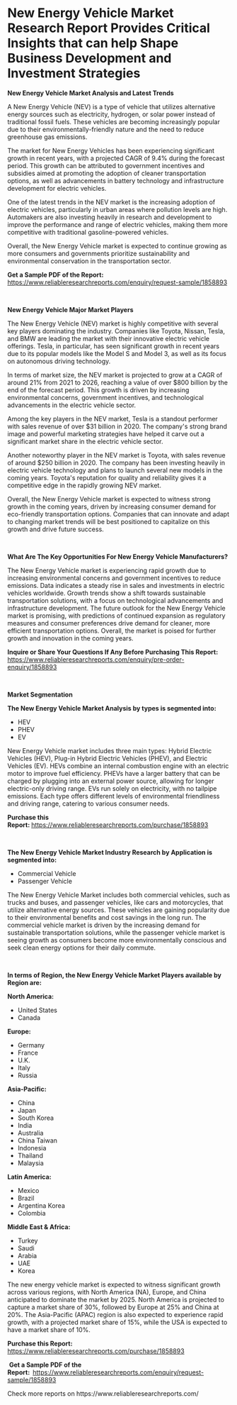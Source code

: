 <p><h1>New Energy Vehicle Market Research Report Provides Critical Insights that can help Shape Business Development and Investment Strategies</h1></p><p><strong>New Energy Vehicle Market Analysis and Latest Trends</strong></p>
<p><p>A New Energy Vehicle (NEV) is a type of vehicle that utilizes alternative energy sources such as electricity, hydrogen, or solar power instead of traditional fossil fuels. These vehicles are becoming increasingly popular due to their environmentally-friendly nature and the need to reduce greenhouse gas emissions.</p><p>The market for New Energy Vehicles has been experiencing significant growth in recent years, with a projected CAGR of 9.4% during the forecast period. This growth can be attributed to government incentives and subsidies aimed at promoting the adoption of cleaner transportation options, as well as advancements in battery technology and infrastructure development for electric vehicles.</p><p>One of the latest trends in the NEV market is the increasing adoption of electric vehicles, particularly in urban areas where pollution levels are high. Automakers are also investing heavily in research and development to improve the performance and range of electric vehicles, making them more competitive with traditional gasoline-powered vehicles.</p><p>Overall, the New Energy Vehicle market is expected to continue growing as more consumers and governments prioritize sustainability and environmental conservation in the transportation sector.</p></p>
<p><strong>Get a Sample PDF of the Report:&nbsp;</strong> <a href="https://www.reliableresearchreports.com/enquiry/request-sample/1858893">https://www.reliableresearchreports.com/enquiry/request-sample/1858893</a></p>
<p>&nbsp;</p>
<p><strong>New Energy Vehicle Major Market Players</strong></p>
<p><p>The New Energy Vehicle (NEV) market is highly competitive with several key players dominating the industry. Companies like Toyota, Nissan, Tesla, and BMW are leading the market with their innovative electric vehicle offerings. Tesla, in particular, has seen significant growth in recent years due to its popular models like the Model S and Model 3, as well as its focus on autonomous driving technology.</p><p>In terms of market size, the NEV market is projected to grow at a CAGR of around 21% from 2021 to 2026, reaching a value of over $800 billion by the end of the forecast period. This growth is driven by increasing environmental concerns, government incentives, and technological advancements in the electric vehicle sector.</p><p>Among the key players in the NEV market, Tesla is a standout performer with sales revenue of over $31 billion in 2020. The company's strong brand image and powerful marketing strategies have helped it carve out a significant market share in the electric vehicle sector.</p><p>Another noteworthy player in the NEV market is Toyota, with sales revenue of around $250 billion in 2020. The company has been investing heavily in electric vehicle technology and plans to launch several new models in the coming years. Toyota's reputation for quality and reliability gives it a competitive edge in the rapidly growing NEV market.</p><p>Overall, the New Energy Vehicle market is expected to witness strong growth in the coming years, driven by increasing consumer demand for eco-friendly transportation options. Companies that can innovate and adapt to changing market trends will be best positioned to capitalize on this growth and drive future success.</p></p>
<p>&nbsp;</p>
<p><strong>What Are The Key Opportunities For New Energy Vehicle Manufacturers?</strong></p>
<p><p>The New Energy Vehicle market is experiencing rapid growth due to increasing environmental concerns and government incentives to reduce emissions. Data indicates a steady rise in sales and investments in electric vehicles worldwide. Growth trends show a shift towards sustainable transportation solutions, with a focus on technological advancements and infrastructure development. The future outlook for the New Energy Vehicle market is promising, with predictions of continued expansion as regulatory measures and consumer preferences drive demand for cleaner, more efficient transportation options. Overall, the market is poised for further growth and innovation in the coming years.</p></p>
<p><strong>Inquire or Share Your Questions If Any Before Purchasing This Report:</strong> <a href="https://www.reliableresearchreports.com/enquiry/pre-order-enquiry/1858893">https://www.reliableresearchreports.com/enquiry/pre-order-enquiry/1858893</a></p>
<p>&nbsp;</p>
<p><strong>Market Segmentation</strong></p>
<p><strong>The New Energy Vehicle Market Analysis by types is segmented into:</strong></p>
<p><ul><li>HEV</li><li>PHEV</li><li>EV</li></ul></p>
<p><p>New Energy Vehicle market includes three main types: Hybrid Electric Vehicles (HEV), Plug-in Hybrid Electric Vehicles (PHEV), and Electric Vehicles (EV). HEVs combine an internal combustion engine with an electric motor to improve fuel efficiency. PHEVs have a larger battery that can be charged by plugging into an external power source, allowing for longer electric-only driving range. EVs run solely on electricity, with no tailpipe emissions. Each type offers different levels of environmental friendliness and driving range, catering to various consumer needs.</p></p>
<p><strong>Purchase this Report:&nbsp;</strong><a href="https://www.reliableresearchreports.com/purchase/1858893">https://www.reliableresearchreports.com/purchase/1858893</a></p>
<p>&nbsp;</p>
<p><strong>The New Energy Vehicle Market Industry Research by Application is segmented into:</strong></p>
<p><ul><li>Commercial Vehicle</li><li>Passenger Vehicle</li></ul></p>
<p><p>The New Energy Vehicle Market includes both commercial vehicles, such as trucks and buses, and passenger vehicles, like cars and motorcycles, that utilize alternative energy sources. These vehicles are gaining popularity due to their environmental benefits and cost savings in the long run. The commercial vehicle market is driven by the increasing demand for sustainable transportation solutions, while the passenger vehicle market is seeing growth as consumers become more environmentally conscious and seek clean energy options for their daily commute.</p></p>
<p>&nbsp;</p>
<p><strong>In terms of Region, the New Energy Vehicle Market Players available by Region are:</strong></p>
<p>
    <p> <strong> North America: </strong>
        <ul>
            <li>United States</li>
            <li>Canada</li>
        </ul>
        </p> 
    <p> <strong> Europe: </strong>
        <ul>
            <li>Germany</li>
            <li>France</li>
            <li>U.K.</li>
            <li>Italy</li>
            <li>Russia</li>
        </ul>
        </p> 
    <p> <strong> Asia-Pacific: </strong>
        <ul>
            <li>China</li>
            <li>Japan</li>
            <li>South Korea</li>
            <li>India</li>
            <li>Australia</li>
            <li>China Taiwan</li>
            <li>Indonesia</li>
            <li>Thailand</li>
            <li>Malaysia</li>
        </ul>
        </p> 
    <p> <strong> Latin America: </strong>
        <ul>
            <li>Mexico</li>
            <li>Brazil</li>
            <li>Argentina Korea</li>
            <li>Colombia</li>
        </ul>
        </p> 
    <p> <strong> Middle East & Africa: </strong>
        <ul>
            <li>Turkey</li>
            <li>Saudi</li>
            <li>Arabia</li>
            <li>UAE</li>
            <li>Korea</li>
        </ul>
    </p>
    </p>
<p><p>The new energy vehicle market is expected to witness significant growth across various regions, with North America (NA), Europe, and China anticipated to dominate the market by 2025. North America is projected to capture a market share of 30%, followed by Europe at 25% and China at 20%. The Asia-Pacific (APAC) region is also expected to experience rapid growth, with a projected market share of 15%, while the USA is expected to have a market share of 10%.</p></p>
<p><strong>Purchase this Report: </strong><a href="https://www.reliableresearchreports.com/purchase/1858893">https://www.reliableresearchreports.com/purchase/1858893</a></p>
<p>&nbsp;<strong>Get a Sample PDF of the Report:&nbsp;&nbsp;</strong><a href="https://www.reliableresearchreports.com/enquiry/request-sample/1858893">https://www.reliableresearchreports.com/enquiry/request-sample/1858893</a></p>
<p><strong></strong></p>
<p>Check more reports on https://www.reliableresearchreports.com/</p>